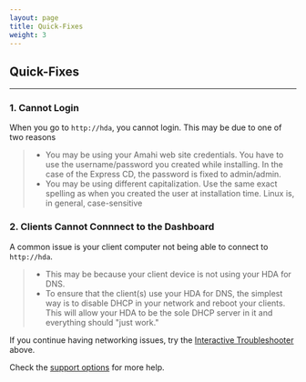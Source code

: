 ```yaml
---
layout: page
title: Quick-Fixes
weight: 3
---
```

## Quick-Fixes
------------------

### 1. Cannot Login
When you go to `http://hda`, you cannot login. This may be due to one of two reasons

> * You may be using your Amahi web site credentials. You have to use the username/password you created while installing. In the case of the Express CD, the password is fixed to admin/admin.
> * You may be using different capitalization. Use the same exact spelling as when you created the user at installation time. Linux is, in general, case-sensitive

### 2. Clients Cannot Connnect to the Dashboard

A common issue is your client computer not being able to connect to `http://hda`.
> * This may be because your client device is not using your HDA for DNS.
> * To ensure that the client(s) use your HDA for DNS, the simplest way is to disable DHCP in your network and reboot your clients. This will allow your HDA to be the sole DHCP server in it and everything should "just work."

If you continue having networking issues, try the 
<a  href="troubleshooter.html" title="Interactive Troubleshooter">Interactive Troubleshooter</a> above.

Check the [support options](support.html) for more help.
